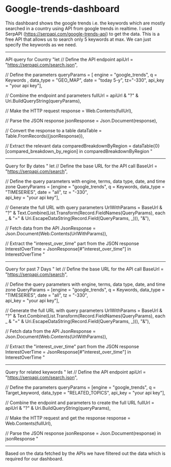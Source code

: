 # Google-trends-dashboard
This dashboard shows the google trends i.e. the keywords which are mostly searched in a country using API from google trends in realtime.
I used SerpAPI (https://serpapi.com/google-trends-api) to get the data.
This is a free API that allows us to search only 5 keywords at max. We can just specify the keywords as we need.

------------

API query for Country
"let
    // Define the API endpoint
    apiUrl = "https://serpapi.com/search.json",


// Define the parameters
queryParams = [ engine = "google_trends", 
                q = Keywords , 
                data_type = "GEO_MAP", 
                date = "today 5-y", 
                tz="-330",
                api_key = "your api key"],

// Combine the endpoint and parameters
fullUrl = apiUrl & "?" & Uri.BuildQueryString(queryParams),

// Make the HTTP request
response = Web.Contents(fullUrl),

// Parse the JSON response
jsonResponse = Json.Document(response),

// Convert the response to a table
dataTable = Table.FromRecords({jsonResponse}),

// Extract the relevant data
comparedBreakdownByRegion = dataTable{0}[compared_breakdown_by_region]
in
    comparedBreakdownByRegion
"

--------------

Query for By dates
"
let
    // Define the base URL for the API call
    BaseUrl = "https://serpapi.com/search",

// Define the query parameters with engine, terms, data type, date, and time zone
QueryParams = [engine = "google_trends",
               q = Keywords,
               data_type = "TIMESERIES",
               date = "all", 
               tz = "-330",    
               api_key = "your api key"],

// Generate the full URL with query parameters
UrlWithParams = BaseUrl & "?" & Text.Combine(List.Transform(Record.FieldNames(QueryParams), 
    each _ & "=" & Uri.EscapeDataString(Record.Field(QueryParams, _))), "&"),

// Fetch data from the API
JsonResponse = Json.Document(Web.Contents(UrlWithParams)),

// Extract the "interest_over_time" part from the JSON response
InterestOverTime = JsonResponse[#"interest_over_time"]
in
    InterestOverTime
"

-----------------

Query for past 7 Days
"
let
    // Define the base URL for the API call
    BaseUrl = "https://serpapi.com/search",

// Define the query parameters with engine, terms, data type, date, and time zone
QueryParams = [engine = "google_trends",
               q = Keywords,
               data_type = "TIMESERIES",
               date = "all", 
               tz = "-330",    
               api_key = "your api key"],

// Generate the full URL with query parameters
UrlWithParams = BaseUrl & "?" & Text.Combine(List.Transform(Record.FieldNames(QueryParams), 
    each _ & "=" & Uri.EscapeDataString(Record.Field(QueryParams, _))), "&"),

// Fetch data from the API
JsonResponse = Json.Document(Web.Contents(UrlWithParams)),

// Extract the "interest_over_time" part from the JSON response
InterestOverTime = JsonResponse[#"interest_over_time"]
in
    InterestOverTime
"

--------------

Query for related keywords
"
let
    // Define the API endpoint
    apiUrl = "https://serpapi.com/search.json",

// Define the parameters
queryParams = [engine = "google_trends",
               q = Target_keyword,
               data_type = "RELATED_TOPICS",
               api_key = "your api key"],

// Combine the endpoint and parameters to create the full URL
fullUrl = apiUrl & "?" & Uri.BuildQueryString(queryParams),

// Make the HTTP request and get the response
response = Web.Contents(fullUrl),

// Parse the JSON response
jsonResponse = Json.Document(response)
in
    jsonResponse
"

------------------

Based on the data fetched by the APIs we have filtered out the data which is required for our dashboard.
